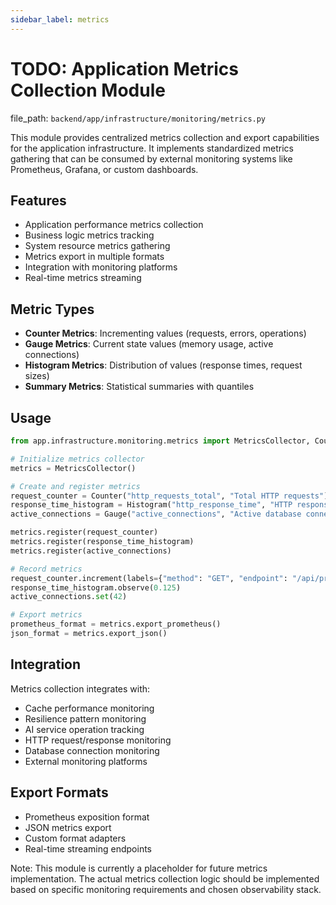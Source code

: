 ```yaml
---
sidebar_label: metrics
---
```


# TODO: Application Metrics Collection Module

  file_path: `backend/app/infrastructure/monitoring/metrics.py`

This module provides centralized metrics collection and export capabilities for the
application infrastructure. It implements standardized metrics gathering that can be
consumed by external monitoring systems like Prometheus, Grafana, or custom dashboards.

## Features

- Application performance metrics collection
- Business logic metrics tracking
- System resource metrics gathering
- Metrics export in multiple formats
- Integration with monitoring platforms
- Real-time metrics streaming

## Metric Types

- **Counter Metrics**: Incrementing values (requests, errors, operations)
- **Gauge Metrics**: Current state values (memory usage, active connections)
- **Histogram Metrics**: Distribution of values (response times, request sizes)
- **Summary Metrics**: Statistical summaries with quantiles

## Usage

```python
from app.infrastructure.monitoring.metrics import MetricsCollector, Counter, Gauge

# Initialize metrics collector
metrics = MetricsCollector()

# Create and register metrics
request_counter = Counter("http_requests_total", "Total HTTP requests")
response_time_histogram = Histogram("http_response_time", "HTTP response time")
active_connections = Gauge("active_connections", "Active database connections")

metrics.register(request_counter)
metrics.register(response_time_histogram)
metrics.register(active_connections)

# Record metrics
request_counter.increment(labels={"method": "GET", "endpoint": "/api/process"})
response_time_histogram.observe(0.125)
active_connections.set(42)

# Export metrics
prometheus_format = metrics.export_prometheus()
json_format = metrics.export_json()
```

## Integration

Metrics collection integrates with:
- Cache performance monitoring
- Resilience pattern monitoring  
- AI service operation tracking
- HTTP request/response monitoring
- Database connection monitoring
- External monitoring platforms

## Export Formats

- Prometheus exposition format
- JSON metrics export
- Custom format adapters
- Real-time streaming endpoints

Note: This module is currently a placeholder for future metrics implementation.
The actual metrics collection logic should be implemented based on specific monitoring
requirements and chosen observability stack.
